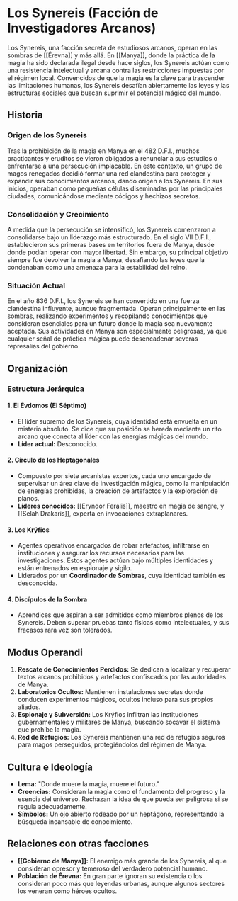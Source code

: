# Los Synereis (Facción de Investigadores Arcanos)

Los Synereis, una facción secreta de estudiosos arcanos, operan en las sombras de [[Érevna]] y más allá. En [[Manya]], donde la práctica de la magia ha sido declarada ilegal desde hace siglos, los Synereis actúan como una resistencia intelectual y arcana contra las restricciones impuestas por el régimen local. Convencidos de que la magia es la clave para trascender las limitaciones humanas, los Synereis desafían abiertamente las leyes y las estructuras sociales que buscan suprimir el potencial mágico del mundo.

## Historia

### Origen de los Synereis

Tras la prohibición de la magia en Manya en el 482 D.F.I., muchos practicantes y eruditos se vieron obligados a renunciar a sus estudios o enfrentarse a una persecución implacable. En este contexto, un grupo de magos renegados decidió formar una red clandestina para proteger y expandir sus conocimientos arcanos, dando origen a los Synereis. En sus inicios, operaban como pequeñas células diseminadas por las principales ciudades, comunicándose mediante códigos y hechizos secretos.

### Consolidación y Crecimiento

A medida que la persecución se intensificó, los Synereis comenzaron a consolidarse bajo un liderazgo más estructurado. En el siglo VII D.F.I., establecieron sus primeras bases en territorios fuera de Manya, desde donde podían operar con mayor libertad. Sin embargo, su principal objetivo siempre fue devolver la magia a Manya, desafiando las leyes que la condenaban como una amenaza para la estabilidad del reino.

### Situación Actual

En el año 836 D.F.I., los Synereis se han convertido en una fuerza clandestina influyente, aunque fragmentada. Operan principalmente en las sombras, realizando experimentos y recopilando conocimientos que consideran esenciales para un futuro donde la magia sea nuevamente aceptada. Sus actividades en Manya son especialmente peligrosas, ya que cualquier señal de práctica mágica puede desencadenar severas represalias del gobierno.

## Organización

### Estructura Jerárquica

#### 1. **El Évdomos (El Séptimo)**

- El líder supremo de los Synereis, cuya identidad está envuelta en un misterio absoluto. Se dice que su posición se hereda mediante un rito arcano que conecta al líder con las energías mágicas del mundo.
- **Líder actual:** Desconocido.

#### 2. **Círculo de los Heptagonales**

- Compuesto por siete arcanistas expertos, cada uno encargado de supervisar un área clave de investigación mágica, como la manipulación de energías prohibidas, la creación de artefactos y la exploración de planos.
- **Líderes conocidos:** [[Eryndor Feralis]], maestro en magia de sangre, y [[Selah Drakaris]], experta en invocaciones extraplanares.

#### 3. **Los Krýfios**

- Agentes operativos encargados de robar artefactos, infiltrarse en instituciones y asegurar los recursos necesarios para las investigaciones. Estos agentes actúan bajo múltiples identidades y están entrenados en espionaje y sigilo.
- Liderados por un **Coordinador de Sombras**, cuya identidad también es desconocida.

#### 4. **Discípulos de la Sombra**

- Aprendices que aspiran a ser admitidos como miembros plenos de los Synereis. Deben superar pruebas tanto físicas como intelectuales, y sus fracasos rara vez son tolerados.

## Modus Operandi

1. **Rescate de Conocimientos Perdidos:** Se dedican a localizar y recuperar textos arcanos prohibidos y artefactos confiscados por las autoridades de Manya.
2. **Laboratorios Ocultos:** Mantienen instalaciones secretas donde conducen experimentos mágicos, ocultos incluso para sus propios aliados.
3. **Espionaje y Subversión:** Los Krýfios infiltran las instituciones gubernamentales y militares de Manya, buscando socavar el sistema que prohíbe la magia.
4. **Red de Refugios:** Los Synereis mantienen una red de refugios seguros para magos perseguidos, protegiéndolos del régimen de Manya.

## Cultura e Ideología

- **Lema:** "Donde muere la magia, muere el futuro."
- **Creencias:** Consideran la magia como el fundamento del progreso y la esencia del universo. Rechazan la idea de que pueda ser peligrosa si se regula adecuadamente.
- **Símbolos:** Un ojo abierto rodeado por un heptágono, representando la búsqueda incansable de conocimiento.

## Relaciones con otras facciones

- **[[Gobierno de Manya]]:** El enemigo más grande de los Synereis, al que consideran opresor y temeroso del verdadero potencial humano.
- **Población de Érevna:** En gran parte ignoran su existencia o los consideran poco más que leyendas urbanas, aunque algunos sectores los veneran como héroes ocultos.